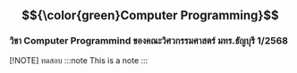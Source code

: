 ﻿## $${\color{green}Computer Programming}$$
### วิชา Computer Programmind ของคณะวิศวกรรมศาสตร์ มทร.ธัญบุรี 1/2568

[!NOTE] 
ทดสอบ
:::note
This is a note
:::
